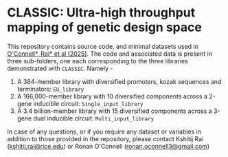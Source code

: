 # CLASSIC: Ultra-high throughput mapping of genetic design space

This repository contains source code, and minimal datasets used in [O'Connell*, Rai* et al (2025)](https://www.biorxiv.org/content/10.1101/2023.03.16.532704v3). The code and associated data is present in three sub-folders, one each corresponding to the three libraries demonstrated with `CLASSIC`. Namely - 

1. A 384-member library with diversified promoters, kozak sequences and terminators: `EU_library`
2. A 166,000-member library with 10 diversified components across a 2-gene inducible circuit: `Single_input_library`
3. A 3.4 billion-member library with 15 diversified components across a 3-gene dual inducible circuit: `Multi_input_library`

In case of any questions, or if you require any dataset or variables in addition to those provided in the repository, please contact Kshitij Rai (kshitij.rai@rice.edu) or Ronan O'Connell (ronan.oconnell3@gmail.com)